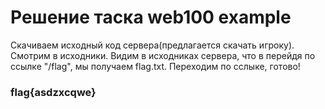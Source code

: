 # Решение таска web100 example

Скачиваем исходный код сервера(предлагается скачать игроку). Смотрим в исходники. Видим в исходниках сервера, что в перейдя по ссылке "/flag", мы получаем flag.txt. Переходим по сслыке, готово!

### flag{asdzxcqwe}
